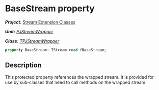 # BaseStream property

***Project:*** [Stream Extension Classes](../API.md)

***Unit:*** [_PJStreamWrapper_](./PJStreamWrapper.md)

***Class:*** [_TPJStreamWrapper_](./TPJStreamWrapper.md)

```pascal
property BaseStream: TStream read fBaseStream;
```

## Description

This protected property references the wrapped stream. It is provided for use by sub-classes that need to call methods on the wrapped stream.
